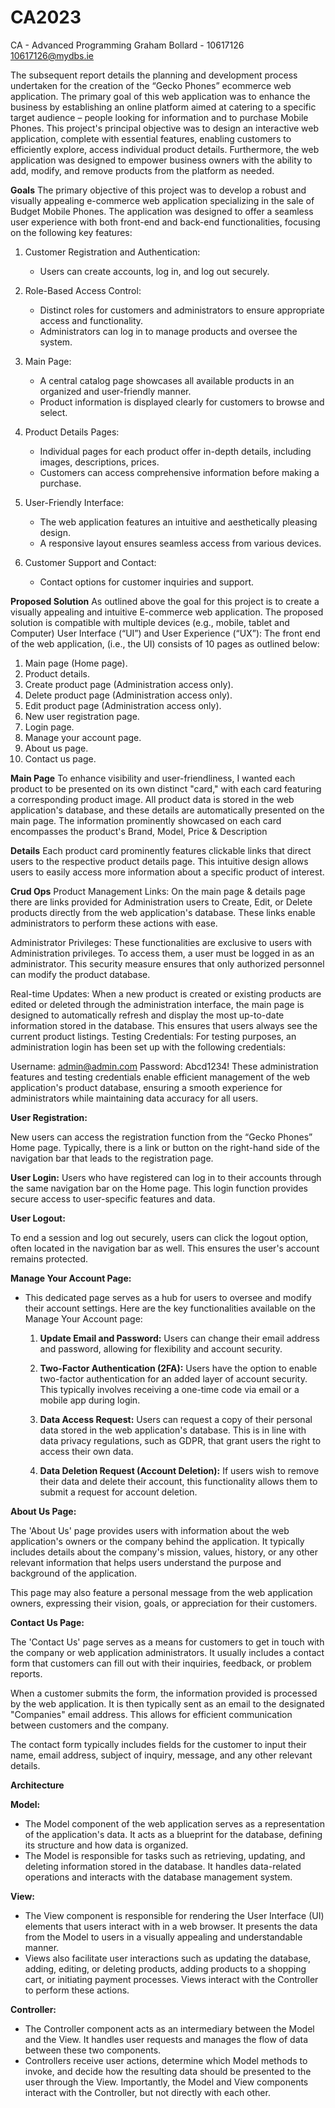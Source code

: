 # CA2023
CA - Advanced Programming
Graham Bollard - 10617126
10617126@mydbs.ie

The subsequent report details the planning and development process undertaken for the creation of the “Gecko Phones” ecommerce web application. The primary goal of this web application was to enhance the business by establishing an online platform aimed at catering to a specific target audience – people looking for information and to purchase Mobile Phones. This project's principal objective was to design an interactive web application, complete with essential features, enabling customers to efficiently explore, access individual product details. Furthermore, the web application was designed to empower business owners with the ability to add, modify, and remove products from the platform as needed.

**Goals**
The primary objective of this project was to develop a robust and visually appealing e-commerce web application specializing in the sale of Budget Mobile Phones. The application was designed to offer a seamless user experience with both front-end and back-end functionalities, focusing on the following key features:

1. Customer Registration and Authentication:
   - Users can create accounts, log in, and log out securely.

2. Role-Based Access Control:
   - Distinct roles for customers and administrators to ensure appropriate access and functionality.
   - Administrators can log in to manage products and oversee the system.

3. Main Page:
   - A central catalog page showcases all available products in an organized and user-friendly manner.
   - Product information is displayed clearly for customers to browse and select.

5. Product Details Pages:
   - Individual pages for each product offer in-depth details, including images, descriptions, prices.
   - Customers can access comprehensive information before making a purchase.

6. User-Friendly Interface:
   - The web application features an intuitive and aesthetically pleasing design.
   - A responsive layout ensures seamless access from various devices.

7. Customer Support and Contact:
    - Contact options for customer inquiries and support.
    

**Proposed Solution**
As outlined above the goal for this project is to create a visually appealing and intuitive E-commerce web application. The proposed solution is compatible with multiple devices (e.g., mobile, tablet and Computer) 
User Interface (“UI”) and User Experience (“UX”):
The front end of the web application, (i.e., the UI) consists of 10 pages as outlined below:
1.	Main page (Home page).
2.	Product details.
3.	Create product page (Administration access only).
4.	Delete product page (Administration access only).
5.	Edit product page (Administration access only).
6.	New user registration page.
7.	Login page.
8.	Manage your account page.  
9.	About us page.
10.	Contact us page.

**Main Page**
To enhance visibility and user-friendliness, I wanted each product to be presented on its own distinct "card," with each card featuring a corresponding product image. All product data is stored in the web application's database, and these details are automatically presented on the main page. The information prominently showcased on each card encompasses the product's Brand, Model, Price & Description

**Details**
Each product card prominently features clickable links that direct users to the respective product details page. This intuitive design allows users to easily access more information about a specific product of interest.

**Crud Ops**
Product Management Links: On the main page & details page there are links provided for Administration users to Create, Edit, or Delete products directly from the web application's database. These links enable administrators to perform these actions with ease.

Administrator Privileges: These functionalities are exclusive to users with Administration privileges. To access them, a user must be logged in as an administrator. This security measure ensures that only authorized personnel can modify the product database.

Real-time Updates: When a new product is created or existing products are edited or deleted through the administration interface, the main  page is designed to automatically refresh and display the most up-to-date information stored in the database. This ensures that users always see the current product listings.
Testing Credentials: For testing purposes, an administration login has been set up with the following credentials:

Username: admin@admin.com
Password: Abcd1234!
These administration features and testing credentials enable efficient management of the web application's product database, ensuring a smooth experience for administrators while maintaining data accuracy for all users.

**User Registration:**

New users can access the registration function from the “Gecko Phones” Home page. Typically, there is a link or button on the right-hand side of the navigation bar that leads to the registration page.

**User Login:**
Users who have registered can log in to their accounts through the same navigation bar on the Home page. This login function provides secure access to user-specific features and data.

**User Logout:**

To end a session and log out securely, users can click the logout option, often located in the navigation bar as well. This ensures the user's account remains protected.

**Manage Your Account Page:**

- This dedicated page serves as a hub for users to oversee and modify their account settings. Here are the key functionalities available on the Manage Your Account page:

  1. **Update Email and Password:** Users can change their email address and password, allowing for flexibility and account security.

  2. **Two-Factor Authentication (2FA):** Users have the option to enable two-factor authentication for an added layer of account security. This typically involves receiving a one-time code via email or a mobile app during login.

  3. **Data Access Request:** Users can request a copy of their personal data stored in the web application's database. This is in line with data privacy regulations, such as GDPR, that grant users the right to access their own data.

  4. **Data Deletion Request (Account Deletion):** If users wish to remove their data and delete their account, this functionality allows them to submit a request for account deletion.

**About Us Page:**

The 'About Us' page provides users with information about the web application's owners or the company behind the application. It typically includes details about the company's mission, values, history, or any other relevant information that helps users understand the purpose and background of the application.

This page may also feature a personal message from the web application owners, expressing their vision, goals, or appreciation for their customers.

**Contact Us Page:**

The 'Contact Us' page serves as a means for customers to get in touch with the company or web application administrators. It usually includes a contact form that customers can fill out with their inquiries, feedback, or problem reports.

 When a customer submits the form, the information provided is processed by the web application. It is then typically sent as an email to the designated "Companies" email address. This allows for efficient communication between customers and the company.

The contact form typically includes fields for the customer to input their name, email address, subject of inquiry, message, and any other relevant details.


**Architecture**

**Model:**
- The Model component of the web application serves as a representation of the application's data. It acts as a blueprint for the database, defining its structure and how data is organized.
- The Model is responsible for tasks such as retrieving, updating, and deleting information stored in the database. It handles data-related operations and interacts with the database management system.

**View:**
- The View component is responsible for rendering the User Interface (UI) elements that users interact with in a web browser. It presents the data from the Model to users in a visually appealing and understandable manner.
- Views also facilitate user interactions such as updating the database, adding, editing, or deleting products, adding products to a shopping cart, or initiating payment processes. Views interact with the Controller to perform these actions.

**Controller:**
- The Controller component acts as an intermediary between the Model and the View. It handles user requests and manages the flow of data between these two components.
- Controllers receive user actions, determine which Model methods to invoke, and decide how the resulting data should be presented to the user through the View. Importantly, the Model and View components interact with the Controller, but not directly with each other.

